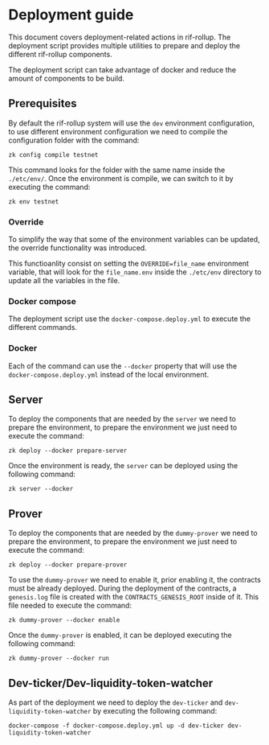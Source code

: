 # Deployment guide

This document covers deployment-related actions in rif-rollup. The deployment script provides multiple utilities to
prepare and deploy the different rif-rollup components.

The deployment script can take advantage of docker and reduce the amount of components to be build.

## Prerequisites

By default the rif-rollup system will use the `dev` environment configuration, to use different environment
configuration we need to compile the configuration folder with the command:

```
zk config compile testnet
```

This command looks for the folder with the same name inside the `./etc/env/`. Once the environment is compile, we can
switch to it by executing the command:

```
zk env testnet
```

### Override

To simplify the way that some of the environment variables can be updated, the override functionality was introduced.

This functioanlity consist on setting the `OVERRIDE=file_name` environment variable, that will look for the
`file_name.env` inside the `./etc/env` directory to update all the variables in the file.

### Docker compose

The deployment script use the `docker-compose.deploy.yml` to execute the different commands.

### Docker

Each of the command can use the `--docker` property that will use the `docker-compose.deploy.yml` instead of the local
environment.

## Server

To deploy the components that are needed by the `server` we need to prepare the environment, to prepare the environment
we just need to execute the command:

```
zk deploy --docker prepare-server
```

Once the environment is ready, the `server` can be deployed using the following command:

```
zk server --docker
```

## Prover

To deploy the components that are needed by the `dummy-prover` we need to prepare the environment, to prepare the
environment we just need to execute the command:

```
zk deploy --docker prepare-prover
```

To use the `dummy-prover` we need to enable it, prior enabling it, the contracts must be already deployed. During the
deployment of the contracts, a `genesis.log` file is created with the `CONTRACTS_GENESIS_ROOT` inside of it. This file
needed to execute the command:

```
zk dummy-prover --docker enable
```

Once the `dummy-prover` is enabled, it can be deployed executing the following command:

```
zk dummy-prover --docker run
```

## Dev-ticker/Dev-liquidity-token-watcher

As part of the deployment we need to deploy the `dev-ticker` and `dev-liquidity-token-watcher` by executing the
following command:

```
docker-compose -f docker-compose.deploy.yml up -d dev-ticker dev-liquidity-token-watcher
```
